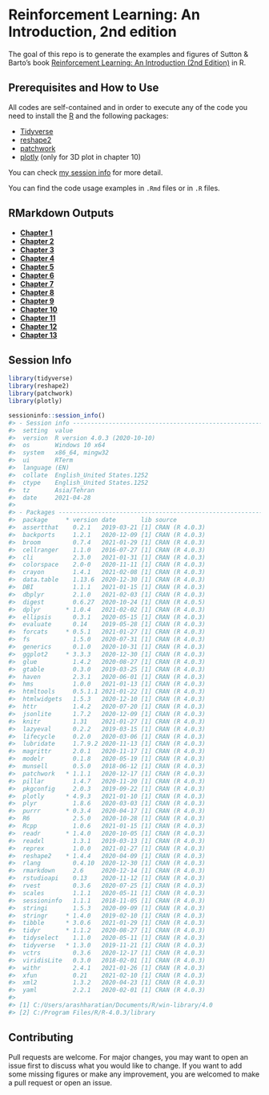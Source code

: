 
<!-- README.md is generated from README.Rmd. Please edit that file -->

# Reinforcement Learning: An Introduction, 2nd edition

<!-- badges: start -->
<!-- badges: end -->

The goal of this repo is to generate the examples and figures of Sutton
& Barto’s book [Reinforcement Learning: An Introduction (2nd
Edition)](http://incompleteideas.net/book/the-book.html) in R.

## Prerequisites and How to Use

All codes are self-contained and in order to execute any of the code you
need to install the [R](https://www.r-project.org/) and the following
packages:

-   [Tidyverse](https://github.com/tidyverse/tidyverse)
-   [reshape2](https://cran.r-project.org/web/packages/reshape2/index.html)
-   [patchwork](https://github.com/thomasp85/patchwork)
-   [plotly](https://plotly.com/) (only for 3D plot in chapter 10)

You can check [my session info](#session-info) for more detail.

You can find the code usage examples in `.Rmd` files or in `.R` files.

## RMarkdown Outputs

-   [**Chapter
    1**](https://arashharatian.github.io/Reinforcement_Learning-an_Introduction-in_R/Chapter1/Chapter1.html)
-   [**Chapter
    2**](https://arashharatian.github.io/Reinforcement_Learning-an_Introduction-in_R/Chapter2/Chapter2.html)
-   [**Chapter
    3**](https://arashharatian.github.io/Reinforcement_Learning-an_Introduction-in_R/Chapter3/Chapter3.html)
-   [**Chapter
    4**](https://arashharatian.github.io/Reinforcement_Learning-an_Introduction-in_R/Chapter4/Chapter4.html)
-   [**Chapter
    5**](https://arashharatian.github.io/Reinforcement_Learning-an_Introduction-in_R/Chapter5/Chapter5.html)
-   [**Chapter
    6**](https://arashharatian.github.io/Reinforcement_Learning-an_Introduction-in_R/Chapter6/Chapter6.html)
-   [**Chapter
    7**](https://arashharatian.github.io/Reinforcement_Learning-an_Introduction-in_R/Chapter7/Chapter7.html)
-   [**Chapter
    8**](https://arashharatian.github.io/Reinforcement_Learning-an_Introduction-in_R/Chapter8/Chapter8.html)
-   [**Chapter
    9**](https://arashharatian.github.io/Reinforcement_Learning-an_Introduction-in_R/Chapter9/Chapter9.html)
-   [**Chapter
    10**](https://arashharatian.github.io/Reinforcement_Learning-an_Introduction-in_R/Chapter10/Chapter10.html)
-   [**Chapter
    11**](https://arashharatian.github.io/Reinforcement_Learning-an_Introduction-in_R/Chapter11/Chapter11.html)
-   [**Chapter
    12**](https://arashharatian.github.io/Reinforcement_Learning-an_Introduction-in_R/Chapter12/Chapter12.html)
-   [**Chapter
    13**](https://arashharatian.github.io/Reinforcement_Learning-an_Introduction-in_R/Chapter13/Chapter13.html)

## Session Info

``` r
library(tidyverse)
library(reshape2)
library(patchwork)
library(plotly)

sessioninfo::session_info()
#> - Session info ---------------------------------------------------------------
#>  setting  value                       
#>  version  R version 4.0.3 (2020-10-10)
#>  os       Windows 10 x64              
#>  system   x86_64, mingw32             
#>  ui       RTerm                       
#>  language (EN)                        
#>  collate  English_United States.1252  
#>  ctype    English_United States.1252  
#>  tz       Asia/Tehran                 
#>  date     2021-04-28                  
#> 
#> - Packages -------------------------------------------------------------------
#>  package     * version date       lib source        
#>  assertthat    0.2.1   2019-03-21 [1] CRAN (R 4.0.3)
#>  backports     1.2.1   2020-12-09 [1] CRAN (R 4.0.3)
#>  broom         0.7.4   2021-01-29 [1] CRAN (R 4.0.3)
#>  cellranger    1.1.0   2016-07-27 [1] CRAN (R 4.0.3)
#>  cli           2.3.0   2021-01-31 [1] CRAN (R 4.0.3)
#>  colorspace    2.0-0   2020-11-11 [1] CRAN (R 4.0.3)
#>  crayon        1.4.1   2021-02-08 [1] CRAN (R 4.0.3)
#>  data.table    1.13.6  2020-12-30 [1] CRAN (R 4.0.3)
#>  DBI           1.1.1   2021-01-15 [1] CRAN (R 4.0.3)
#>  dbplyr        2.1.0   2021-02-03 [1] CRAN (R 4.0.3)
#>  digest        0.6.27  2020-10-24 [1] CRAN (R 4.0.5)
#>  dplyr       * 1.0.4   2021-02-02 [1] CRAN (R 4.0.3)
#>  ellipsis      0.3.1   2020-05-15 [1] CRAN (R 4.0.3)
#>  evaluate      0.14    2019-05-28 [1] CRAN (R 4.0.3)
#>  forcats     * 0.5.1   2021-01-27 [1] CRAN (R 4.0.3)
#>  fs            1.5.0   2020-07-31 [1] CRAN (R 4.0.3)
#>  generics      0.1.0   2020-10-31 [1] CRAN (R 4.0.3)
#>  ggplot2     * 3.3.3   2020-12-30 [1] CRAN (R 4.0.3)
#>  glue          1.4.2   2020-08-27 [1] CRAN (R 4.0.3)
#>  gtable        0.3.0   2019-03-25 [1] CRAN (R 4.0.3)
#>  haven         2.3.1   2020-06-01 [1] CRAN (R 4.0.3)
#>  hms           1.0.0   2021-01-13 [1] CRAN (R 4.0.3)
#>  htmltools     0.5.1.1 2021-01-22 [1] CRAN (R 4.0.3)
#>  htmlwidgets   1.5.3   2020-12-10 [1] CRAN (R 4.0.3)
#>  httr          1.4.2   2020-07-20 [1] CRAN (R 4.0.3)
#>  jsonlite      1.7.2   2020-12-09 [1] CRAN (R 4.0.3)
#>  knitr         1.31    2021-01-27 [1] CRAN (R 4.0.3)
#>  lazyeval      0.2.2   2019-03-15 [1] CRAN (R 4.0.3)
#>  lifecycle     0.2.0   2020-03-06 [1] CRAN (R 4.0.3)
#>  lubridate     1.7.9.2 2020-11-13 [1] CRAN (R 4.0.3)
#>  magrittr      2.0.1   2020-11-17 [1] CRAN (R 4.0.3)
#>  modelr        0.1.8   2020-05-19 [1] CRAN (R 4.0.3)
#>  munsell       0.5.0   2018-06-12 [1] CRAN (R 4.0.3)
#>  patchwork   * 1.1.1   2020-12-17 [1] CRAN (R 4.0.3)
#>  pillar        1.4.7   2020-11-20 [1] CRAN (R 4.0.3)
#>  pkgconfig     2.0.3   2019-09-22 [1] CRAN (R 4.0.3)
#>  plotly      * 4.9.3   2021-01-10 [1] CRAN (R 4.0.3)
#>  plyr          1.8.6   2020-03-03 [1] CRAN (R 4.0.3)
#>  purrr       * 0.3.4   2020-04-17 [1] CRAN (R 4.0.3)
#>  R6            2.5.0   2020-10-28 [1] CRAN (R 4.0.3)
#>  Rcpp          1.0.6   2021-01-15 [1] CRAN (R 4.0.3)
#>  readr       * 1.4.0   2020-10-05 [1] CRAN (R 4.0.3)
#>  readxl        1.3.1   2019-03-13 [1] CRAN (R 4.0.3)
#>  reprex        1.0.0   2021-01-27 [1] CRAN (R 4.0.3)
#>  reshape2    * 1.4.4   2020-04-09 [1] CRAN (R 4.0.3)
#>  rlang         0.4.10  2020-12-30 [1] CRAN (R 4.0.3)
#>  rmarkdown     2.6     2020-12-14 [1] CRAN (R 4.0.3)
#>  rstudioapi    0.13    2020-11-12 [1] CRAN (R 4.0.3)
#>  rvest         0.3.6   2020-07-25 [1] CRAN (R 4.0.3)
#>  scales        1.1.1   2020-05-11 [1] CRAN (R 4.0.3)
#>  sessioninfo   1.1.1   2018-11-05 [1] CRAN (R 4.0.3)
#>  stringi       1.5.3   2020-09-09 [1] CRAN (R 4.0.3)
#>  stringr     * 1.4.0   2019-02-10 [1] CRAN (R 4.0.3)
#>  tibble      * 3.0.6   2021-01-29 [1] CRAN (R 4.0.3)
#>  tidyr       * 1.1.2   2020-08-27 [1] CRAN (R 4.0.3)
#>  tidyselect    1.1.0   2020-05-11 [1] CRAN (R 4.0.3)
#>  tidyverse   * 1.3.0   2019-11-21 [1] CRAN (R 4.0.3)
#>  vctrs         0.3.6   2020-12-17 [1] CRAN (R 4.0.3)
#>  viridisLite   0.3.0   2018-02-01 [1] CRAN (R 4.0.3)
#>  withr         2.4.1   2021-01-26 [1] CRAN (R 4.0.3)
#>  xfun          0.21    2021-02-10 [1] CRAN (R 4.0.3)
#>  xml2          1.3.2   2020-04-23 [1] CRAN (R 4.0.3)
#>  yaml          2.2.1   2020-02-01 [1] CRAN (R 4.0.3)
#> 
#> [1] C:/Users/arashharatian/Documents/R/win-library/4.0
#> [2] C:/Program Files/R/R-4.0.3/library
```

## Contributing

Pull requests are welcome. For major changes, you may want to open an
issue first to discuss what you would like to change. If you want to add
some missing figures or make any improvement, you are welcomed to make a
pull request or open an issue.
